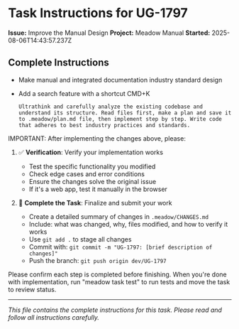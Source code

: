# Task Instructions for UG-1797

**Issue:** Improve the Manual Design
**Project:** Meadow Manual
**Started:** 2025-08-06T14:43:57.237Z

## Complete Instructions

- Make manual and integrated documentation industry standard design
- Add a search feature with a shortcut CMD+K
      
      Ultrathink and carefully analyze the existing codebase and understand its structure. Read files first, make a plan and save it to .meadow/plan.md file, then implement step by step. Write code that adheres to best industry practices and standards.

IMPORTANT: After implementing the changes above, please:

1. ✅ **Verification**: Verify your implementation works
   - Test the specific functionality you modified
   - Check edge cases and error conditions  
   - Ensure the changes solve the original issue
   - If it's a web app, test it manually in the browser

2. 🚀 **Complete the Task**: Finalize and submit your work
   - Create a detailed summary of changes in `.meadow/CHANGES.md`
   - Include: what was changed, why, files modified, and how to verify it works
   - Use `git add .` to stage all changes
   - Commit with: `git commit -m "UG-1797: [brief description of changes]"`
   - Push the branch: `git push origin dev/UG-1797`

Please confirm each step is completed before finishing. When you're done with implementation, run "meadow task test" to run tests and move the task to review status.

---

*This file contains the complete instructions for this task. Please read and follow all instructions carefully.*